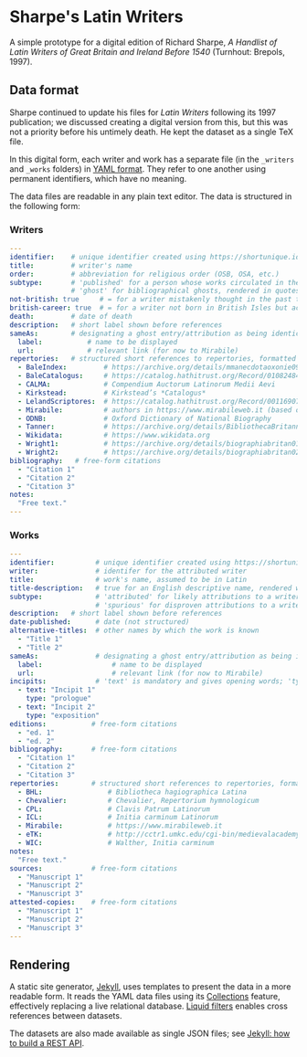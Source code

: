 # Sharpe's Latin Writers

A simple prototype for a digital edition of Richard Sharpe, *A Handlist of Latin Writers of Great Britain and Ireland Before 1540* (Turnhout: Brepols, 1997).

## Data format

Sharpe continued to update his files for *Latin Writers* following its 1997 publication; we discussed creating a digital version from this, but this was not a priority before his untimely death. He kept the dataset as a single TeX file.

In this digital form, each writer and work has a separate file (in the `_writers` and `_works` folders) in [YAML format](https://learnxinyminutes.com/docs/yaml/). They refer to one another using permanent identifiers, which have no meaning.

The data files are readable in any plain text editor. The data is structured in the following form:

### Writers

```yaml
---
identifier:    # unique identifier created using https://shortunique.id
title:         # writer's name
order:         # abbreviation for religious order (OSB, OSA, etc.)
subtype:       # 'published' for a person whose works circulated in the Middle Ages under their name, rendered in small caps
               # 'ghost' for bibliographical ghosts, rendered in quotes
not-british: true     # = for a writer mistakenly thought in the past to have British connections, marked †
british-career: true  # = for a writer not born in British Isles but active there, marked ‡
death:         # date of death
description:   # short label shown before references
sameAs:        # designating a ghost entry/attribution as being identical to another entity
  label:           # name to be displayed
  url:             # relevant link (for now to Mirabile)
repertories:   # structured short references to repertories, formatted using `layouts/writer.html
  - BaleIndex:         # https://archive.org/details/mmanecdotaoxonie09oxfouoft
  - BaleCatalogus:     # https://catalog.hathitrust.org/Record/010824840
  - CALMA:             # Compendium Auctorum Latinorum Medii Aevi
  - Kirkstead:         # Kirkstead’s *Catalogus* 
  - LelandScriptores:  # https://catalog.hathitrust.org/Record/001169077
  - Mirabile:          # authors in https://www.mirabileweb.it (based on CALMA)
  - ODNB:              # Oxford Dictionary of National Biography
  - Tanner:            # https://archive.org/details/BibliothecaBritannicoHibernicaTanner
  - Wikidata:          # https://www.wikidata.org
  - Wright1:           # https://archive.org/details/biographiabritan01wriguoft
  - Wright2:           # https://archive.org/details/biographiabritan02wriguoft
bibliography:   # free-form citations
  - "Citation 1"
  - "Citation 2"
  - "Citation 3"
notes:
  "Free text."
---
```

### Works

```yaml
---
identifier:          # unique identifier created using https://shortunique.id
writer:              # identifer for the attributed writer
title:               # work's name, assumed to be in Latin
title-description:   # true for an English descriptive name, rendered without italics
subtype:             # 'attributed' for likely attributions to a writer, marked '(attrib.)'
                     # 'spurious' for disproven attributions to a writer, rendered in quotes
description:   # short label shown before references
date-published:      # date (not structured)
alternative-titles:  # other names by which the work is known
  - "Title 1"
  - "Title 2"
sameAs:              # designating a ghost entry/attribution as being identical to another entity
  label:                 # name to be displayed
  url:                   # relevant link (for now to Mirabile)
incipits:            # 'text' is mandatory and gives opening words; 'type' is optional, where there are multiple incipits
  - text: "Incipit 1"
    type: "prologue"
  - text: "Incipit 2"
    type: "exposition"
editions:           # free-form citations
  - "ed. 1"
  - "ed. 2"
bibliography:       # free-form citations
  - "Citation 1"
  - "Citation 2"
  - "Citation 3"
repertories:        # structured short references to repertories, formatted using `layouts/work.html
  - BHL:                # Bibliotheca hagiographica Latina
  - Chevalier:          # Chevalier, Repertorium hymnologicum
  - CPL:                # Clavis Patrum Latinorum
  - ICL:                # Initia carminum Latinorum
  - Mirabile:           # https://www.mirabileweb.it
  - eTK:                # http://cctr1.umkc.edu/cgi-bin/medievalacademy
  - WIC:                # Walther, Initia carminum
notes:
  "Free text."
sources:            # free-form citations
  - "Manuscript 1"
  - "Manuscript 2"
  - "Manuscript 3"
attested-copies:    # free-form citations
  - "Manuscript 1"
  - "Manuscript 2"
  - "Manuscript 3"
---
```

## Rendering

A static site generator, [Jekyll](https://jekyllrb.com), uses templates to present the data in a more readable form. It reads the YAML data files using its [Collections](https://jekyllrb.com/docs/collections/) feature, effectively replacing a live relational database. [Liquid filters](https://jekyllrb.com/docs/liquid/filters/) enables cross references between datasets.

The datasets are also made available as single JSON files; see [Jekyll: how to build a REST API](https://gist.github.com/MichaelCurrin/f8d908596276bdbb2044f04c352cb7c7).
